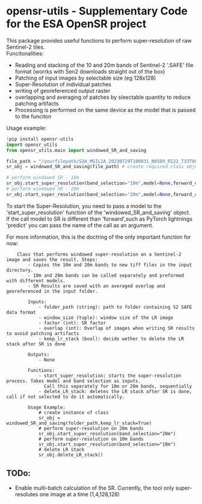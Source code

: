 # opensr-utils - Supplementary Code for the ESA OpenSR project
This package provides useful functions to perform super-resolution of raw Sentinel-2 tiles.  
Funcitonalities:
- Reading and stacking of the 10 and 20m bands of Sentinel-2 '.SAFE' file format (worrks with Sen2 downloads straight out of the box)
- Patching of input images by selectable size (eg 128x128)
- Super-Resolution of individual patches
- writing of georeferenced output raster
- overlapping and averaging of patches by sleectable quantity to reduce patching artifacts
- Processing is performed on the same device as the model that is passed to the funciton

Usage example:
```python
!pip install opensr-utils
import opensr_utils
from opensr_utils.main import windowed_SR_and_saving 

file_path = "/yourfilepath/S2A_MSIL2A_20230729T100031_N0509_R122_T33TUG_20230729T134559.SAFE/" # define unzipped folder location of .SAFE format
sr_obj = windowed_SR_and_saving(file_path) # create required class object

# perform windowed SR - 10m
sr_obj.start_super_resolution(band_selection="10m",model=None,forward_call="forward")
# perform windowed SR - 20m
sr_obj.start_super_resolution(band_selection="20m",model=None,forward_call="forward")
```
To start the Super-Resolution, you need to pass a model to the 'start_super_resolution' function of the 'windowed_SR_and_saving' object.  
If the call model to SR is different than 'forward',such as PyTorch lightnings 'predict' you can pass the name of the call as an argument.

For more information, this is the doctring of the only important function for now:
```
	Class that performs windowed super-resolution on a Sentinel-2 image and saves the result. Steps:
        - Copies the 10m and 20m bands to new tiff files in the input directory.
        - 10m and 20m bands can be called separately and preformed with different models.
        - SR Results are saved with an averaged overlap and georeferenced in the input folder.

        Inputs:
            - folder_path (string): path to folder containing S2 SAFE data format
            - window_size (tuple): window size of the LR image
            - factor (int): SR factor
            - overlap (int): Overlap of images when writing SR results to avoid patching artifacts
            - keep_lr_stack (bool): decide wether to delete the LR stack after SR is done

        Outputs:
            - None

        Functions:
            - start_super_resolution: starts the super-resolution process. Takes model and band selection as inputs.
              Call this separately for 10m or 20m bands, sequentially
            - delete_LR_stack: deletes the LR stack after SR is done, call if not selected to do it automatically.

        Usage Example:
            # create instance of class
            sr_obj = windowed_SR_and_saving(folder_path,keep_lr_stack=True)
            # perform super-resolution on 20m bands
            sr_obj.start_super_resolution(band_selection="20m")
            # perform super-resolution on 10m bands
            sr_obj.start_super_resolution(band_selection="10m")
            # delete LR stack
            sr_obj.delete_LR_stack()
```
## TODo:
- Enable multi-batch calculation of the SR. Currently, the tool only super-resolutes one image at a time (1,4,128,128)